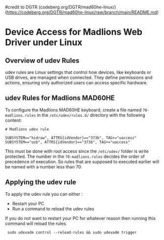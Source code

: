 #credit to DGTR 
(codeberg.org/DGTR/mad60he-linux/)(https://codeberg.org/DGTR/mad60he-linux/raw/branch/main/README.md)

# Device Access for Madlions Web Driver under Linux

## Overview of udev Rules

udev rules are Linux settings that control how devices, like keyboards or USB drives, are managed when connected. They define permissions and actions, ensuring only authorized users can access specific hardware.

## udev Rules for Madlions MAD60HE

To configure the Madlions MAD60HE keyboard, create a file named `70-madlions.rules` in the `/etc/udev/rules.d/` directory with the following content:

```
# Madlions udev rule

SUBSYSTEM=="hidraw", ATTRS{idVendor}=="373b", TAG+="uaccess"
SUBSYSTEM=="usb", ATTRS{idVendor}=="373b", TAG+="uaccess"
```

This must be done with root access since the `/etc/udev/` folder is write protected. The number in the `70-madlions.rules` decides the order of precedence of execution. So rules that are supposed to executed earlier will be named with a number less than 70. 



## Applying the udev rule

To apply the udev rule you can either : 

- Restart your PC
- Run a command to reload the udev rules


If you do not want to restart your PC for whatever reason then running this command will reload the rules. 

`` 
sudo udevadm control --reload-rules && sudo udevadm trigger
``
